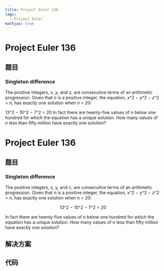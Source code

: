 ```yaml
---
title: Project Euler 136
tags:
  - Project Euler
mathjax: true
---
```

<escape><!-- more --></escape>
    
# Project Euler 136
## 题目
### Singleton difference

The positive integers, <i>x</i>, <i>y</i>, and <i>z</i>, are consecutive terms of an arithmetic progression. Given that <i>n</i> is a positive integer, the equation, <i>x</i>^2 − <i>y</i>^2 − <i>z</i>^2 = <i>n</i>, has exactly one solution when <i>n</i> = 20:
<p class="center">13^2 − 10^2 − 7^2 = 20
In fact there are twenty-five values of <i>n</i> below one hundred for which the equation has a unique solution.
How many values of <i>n</i> less than fifty million have exactly one solution?



# Project Euler 136
## 题目
### Singleton difference
The positive integers, x, y, and z, are consecutive terms of an arithmetic progression. Given that n is a positive integer, the equation, x^2 − y^2 − z^2 = n, has exactly one solution when n = 20:
<center>13^2 − 10^2 − 7^2 = 20</center>

In fact there are twenty-five values of n below one hundred for which the equation has a unique solution.
How many values of n less than fifty million have exactly one solution?


## 解决方案


## 代码


